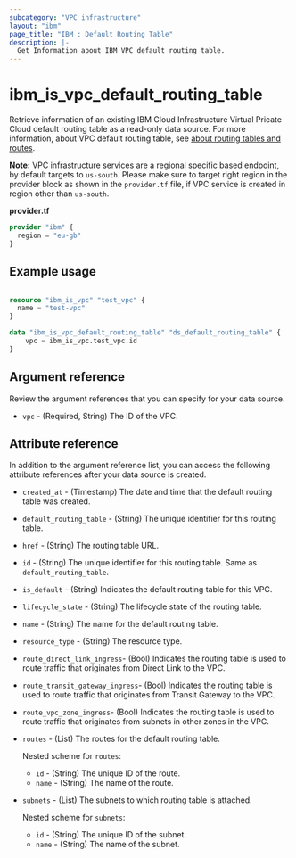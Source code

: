 ```yaml
---
subcategory: "VPC infrastructure"
layout: "ibm"
page_title: "IBM : Default Routing Table"
description: |-
  Get Information about IBM VPC default routing table.
---
```


# ibm_is_vpc_default_routing_table
Retrieve information of an existing IBM Cloud Infrastructure Virtual Pricate Cloud default routing table as a read-only data source. For more information, about VPC default routing table, see [about routing tables and routes](https://cloud.ibm.com/docs/vpc?topic=vpc-about-custom-routes).

**Note:** 
VPC infrastructure services are a regional specific based endpoint, by default targets to `us-south`. Please make sure to target right region in the provider block as shown in the `provider.tf` file, if VPC service is created in region other than `us-south`.

**provider.tf**

```terraform
provider "ibm" {
  region = "eu-gb"
}
```

## Example usage

```terraform

resource "ibm_is_vpc" "test_vpc" {
  name = "test-vpc"
}

data "ibm_is_vpc_default_routing_table" "ds_default_routing_table" {
	vpc = ibm_is_vpc.test_vpc.id
}

```

## Argument reference
Review the argument references that you can specify for your data source. 

- `vpc` - (Required, String) The ID of the VPC.

## Attribute reference
In addition to the argument reference list, you can access the following attribute references after your data source is created. 

- `created_at` - (Timestamp)  The date and time that the default routing table was created.
- `default_routing_table` - (String) The unique identifier for this routing table.
- `href` - (String) The routing table URL.
- `id` - (String) The unique identifier for this routing table. Same as `default_routing_table`.
- `is_default` - (String)  Indicates the default routing table for this VPC.
- `lifecycle_state` - (String) The lifecycle state of the routing table.
- `name` - (String) The name for the default routing table.
- `resource_type` - (String) The resource type.
- `route_direct_link_ingress`- (Bool)  Indicates the routing table is used to route traffic that originates from Direct Link to the VPC.
- `route_transit_gateway_ingress`- (Bool) Indicates the routing table is used to route traffic that originates from Transit Gateway to the VPC.
- `route_vpc_zone_ingress`- (Bool) Indicates the routing table is used to route traffic that originates from subnets in other zones in the VPC.
- `routes` - (List) The routes for the default routing table.

  Nested scheme for `routes`:
	- `id` - (String) The unique ID of the route.
	- `name` -  (String) The name of the route.
- `subnets` - (List) The subnets to which routing table is attached.

  Nested scheme for `subnets`:
	- `id` - (String) The unique ID of the subnet.
	- `name` - (String) The name of the subnet.
